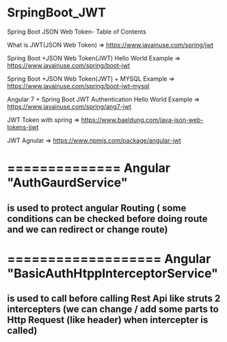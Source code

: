 # SrpingBoot_JWT
Spring Boot JSON Web Token- Table of Contents


What is JWT(JSON Web Token) => https://www.javainuse.com/spring/jwt  

Spring Boot +JSON Web Token(JWT) Hello World Example => https://www.javainuse.com/spring/boot-jwt

Spring Boot +JSON Web Token(JWT) + MYSQL  Example => https://www.javainuse.com/spring/boot-jwt-mysql

Angular 7 + Spring Boot JWT Authentication Hello World Example => https://www.javainuse.com/spring/ang7-jwt

JWT Token with spring => https://www.baeldung.com/java-json-web-tokens-jjwt

JWT Agnular           => https://www.npmjs.com/package/angular-jwt

==============
Angular "AuthGaurdService" 
===========
is used to protect angular Routing ( some conditions can be checked before doing route and we can redirect or change route)
-----------------------------------------------------------------------------------------------------------------------------------

===================
Angular "BasicAuthHtppInterceptorService"
==================
is used to call before calling Rest Api like struts 2 intercepters (we can change / add some parts to Http Request (like header) when intercepter is called)
-------------------------------------------------------------------------------------------------------------------------------------
